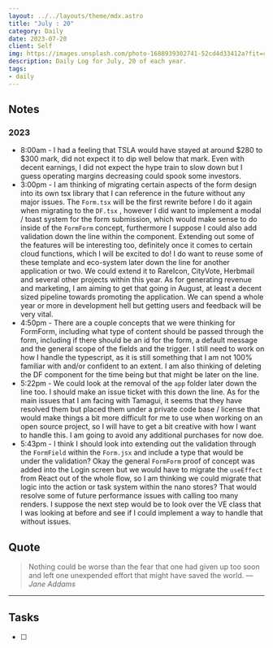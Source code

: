 ```yaml
---
layout: ../../layouts/theme/mdx.astro
title: "July : 20"
category: Daily
date: 2023-07-20
client: Self
img: https://images.unsplash.com/photo-1688939302741-52cd4d33412a?fit=crop&q=85&w=1400&h=700
description: Daily Log for July, 20 of each year.
tags:
- daily
---
```


## Notes
### 2023
- 8:00am - I had a feeling that TSLA would have stayed at around $280 to $300 mark, did not expect it to dip well below that mark. Even with decent earnings, I did not expect the hype train to slow down but I guess operating margins decreasing could spook some investors. 
- 3:00pm - I am thinking of migrating certain aspects of the form design into its own tsx library that I can reference in the future without any major issues. The `Form.tsx` will be the first rewrite before I do it again when migrating to the `DF.tsx` , however I did want to implement a modal / toast system for the form submission, which would make sense to do inside of the `FormForm` concept, furthermore I suppose I could also add validation down the line within the component. Extending out some of the features will be interesting too, definitely once it comes to certain cloud functions, which I will be excited to do! I do want to reuse some of these template and eco-system later down the line for another application or two. We could extend it to RareIcon, CityVote, Herbmail and several other projects within this year.  As for generating revenue and marketing, I am aiming to get that going in August, at least a decent sized pipeline towards promoting the application. We can spend a whole year or more in development hell but getting users and feedback will be very vital.
- 4:50pm - There are a couple concepts that we were thinking for FormForm, including what type of content should be passed through the form, including if there should be an id for the form, a default message and the general scope of the fields and the trigger. I still need to work on how I handle the typescript, as it is still something that I am not 100% familiar with and/or confident to an extent. I am also thinking of deleting the DF component for the time being but that might be later on the line. 
- 5:22pm - We could look at the removal of the `app` folder later down the line too. I should make an issue ticket with this down the line. As for the main issues that I am facing with Tamagui, it seems that they have resolved them but placed them under a private code base / license that would make things a bit more difficult for me to use when working on an open source project, so I will have to get a bit creative with how I want to handle this. I am going to avoid any additional purchases for now doe.
- 5:43pm - I think I should look into extending out the validation through the `FormField` within the `Form.jsx` and include a type that would be under the validation? Okay the general `FormForm` proof of concept was added into the Login screen but we would have to migrate the `useEffect` from React out of the whole flow, so I am thinking we could migrate that logic into the action or task system within the nano stores? That would resolve some of future performance issues with calling too many renders. I suppose the next step would be to look over the VE class that I was looking at before and see if I could implement a way to handle that without issues. 

## Quote

> Nothing could be worse than the fear that one had given up too soon and left one unexpended effort that might have saved the world.
> — <cite>Jane Addams</cite>

---

## Tasks

- [ ]